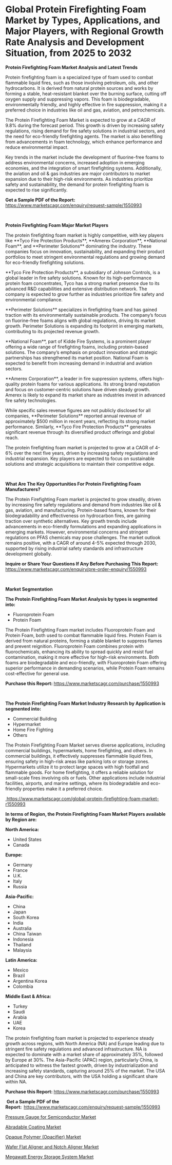 <p><h1>Global Protein Firefighting Foam Market by Types, Applications, and Major Players, with Regional Growth Rate Analysis and Development Situation, from 2025 to 2032</h1></p><p><strong>Protein Firefighting Foam Market Analysis and Latest Trends</strong></p>
<p><p>Protein firefighting foam is a specialized type of foam used to combat flammable liquid fires, such as those involving petroleum, oils, and other hydrocarbons. It is derived from natural protein sources and works by forming a stable, heat-resistant blanket over the burning surface, cutting off oxygen supply and suppressing vapors. This foam is biodegradable, environmentally friendly, and highly effective in fire suppression, making it a preferred choice in industries like oil and gas, aviation, and petrochemicals.</p><p>The Protein Firefighting Foam Market is expected to grow at a CAGR of 9.8% during the forecast period. This growth is driven by increasing safety regulations, rising demand for fire safety solutions in industrial sectors, and the need for eco-friendly firefighting agents. The market is also benefiting from advancements in foam technology, which enhance performance and reduce environmental impact.</p><p>Key trends in the market include the development of fluorine-free foams to address environmental concerns, increased adoption in emerging economies, and the integration of smart firefighting systems. Additionally, the aviation and oil & gas industries are major contributors to market expansion due to their high-risk environments. As industries prioritize safety and sustainability, the demand for protein firefighting foam is expected to rise significantly.</p></p>
<p><strong>Get a Sample PDF of the Report:&nbsp;</strong> <a href="https://www.marketscagr.com/enquiry/request-sample/1550993?utm_campaign=2246&utm_medium=2&utm_source=Github&utm_content=ia&utm_term=25012025&utm_id=protein-firefighting-foam">https://www.marketscagr.com/enquiry/request-sample/1550993</a></p>
<p>&nbsp;</p>
<p><strong>Protein Firefighting Foam Major Market Players</strong></p>
<p><p>The protein firefighting foam market is highly competitive, with key players like **Tyco Fire Protection Products**, **Amerex Corporation**, **National Foam**, and **Perimeter Solutions** dominating the industry. These companies focus on innovation, sustainability, and expanding their product portfolios to meet stringent environmental regulations and growing demand for eco-friendly firefighting solutions.</p><p>**Tyco Fire Protection Products**, a subsidiary of Johnson Controls, is a global leader in fire safety solutions. Known for its high-performance protein foam concentrates, Tyco has a strong market presence due to its advanced R&D capabilities and extensive distribution network. The company is expected to grow further as industries prioritize fire safety and environmental compliance.</p><p>**Perimeter Solutions** specializes in firefighting foam and has gained traction with its environmentally sustainable products. The company’s focus on fluorine-free foams aligns with global regulations, driving its market growth. Perimeter Solutions is expanding its footprint in emerging markets, contributing to its projected revenue growth.</p><p>**National Foam**, part of Kidde Fire Systems, is a prominent player offering a wide range of firefighting foams, including protein-based solutions. The company’s emphasis on product innovation and strategic partnerships has strengthened its market position. National Foam is expected to benefit from increasing demand in industrial and aviation sectors.</p><p>**Amerex Corporation**, a leader in fire suppression systems, offers high-quality protein foams for various applications. Its strong brand reputation and focus on customer-centric solutions have driven steady growth. Amerex is likely to expand its market share as industries invest in advanced fire safety technologies.</p><p>While specific sales revenue figures are not publicly disclosed for all companies, **Perimeter Solutions** reported annual revenue of approximately $500 million in recent years, reflecting its strong market performance. Similarly, **Tyco Fire Protection Products** generates significant revenue through its diversified product offerings and global reach.</p><p>The protein firefighting foam market is projected to grow at a CAGR of 4-6% over the next five years, driven by increasing safety regulations and industrial expansion. Key players are expected to focus on sustainable solutions and strategic acquisitions to maintain their competitive edge.</p></p>
<p>&nbsp;</p>
<p><strong>What Are The Key Opportunities For Protein Firefighting Foam Manufacturers?</strong></p>
<p><p>The Protein Firefighting Foam market is projected to grow steadily, driven by increasing fire safety regulations and demand from industries like oil & gas, aviation, and manufacturing. Protein-based foams, known for their biodegradability and effectiveness on hydrocarbon fires, are gaining traction over synthetic alternatives. Key growth trends include advancements in eco-friendly formulations and expanding applications in emerging markets. However, environmental concerns and stringent regulations on PFAS chemicals may pose challenges. The market outlook remains positive, with a CAGR of around 4-5% expected through 2030, supported by rising industrial safety standards and infrastructure development globally.</p></p>
<p><strong>Inquire or Share Your Questions If Any Before Purchasing This Report:</strong> <a href="https://www.marketscagr.com/enquiry/pre-order-enquiry/1550993?utm_campaign=2246&utm_medium=2&utm_source=Github&utm_content=ia&utm_term=25012025&utm_id=protein-firefighting-foam">https://www.marketscagr.com/enquiry/pre-order-enquiry/1550993</a></p>
<p>&nbsp;</p>
<p><strong>Market Segmentation</strong></p>
<p><strong>The Protein Firefighting Foam Market Analysis by types is segmented into:</strong></p>
<p><ul><li>Fluoroprotein Foam</li><li>Protein Foam</li></ul></p>
<p><p>The Protein Firefighting Foam market includes Fluoroprotein Foam and Protein Foam, both used to combat flammable liquid fires. Protein Foam is derived from natural proteins, forming a stable blanket to suppress flames and prevent reignition. Fluoroprotein Foam combines protein with fluorochemicals, enhancing its ability to spread quickly and resist fuel contamination, making it more effective for high-risk environments. Both foams are biodegradable and eco-friendly, with Fluoroprotein Foam offering superior performance in demanding scenarios, while Protein Foam remains cost-effective for general use.</p></p>
<p><strong>Purchase this Report:&nbsp;</strong><a href="https://www.marketscagr.com/purchase/1550993?utm_campaign=2246&utm_medium=2&utm_source=Github&utm_content=ia&utm_term=25012025&utm_id=protein-firefighting-foam">https://www.marketscagr.com/purchase/1550993</a></p>
<p>&nbsp;</p>
<p><strong>The Protein Firefighting Foam Market Industry Research by Application is segmented into:</strong></p>
<p><ul><li>Commercial Building</li><li>Hypermarket</li><li>Home Fire Fighting</li><li>Others</li></ul></p>
<p><p>The Protein Firefighting Foam Market serves diverse applications, including commercial buildings, hypermarkets, home firefighting, and others. In commercial buildings, it effectively suppresses flammable liquid fires, ensuring safety in high-risk areas like parking lots or storage zones. Hypermarkets utilize it to protect large spaces with high footfall and flammable goods. For home firefighting, it offers a reliable solution for small-scale fires involving oils or fuels. Other applications include industrial facilities, airports, and marine settings, where its biodegradable and eco-friendly properties make it a preferred choice.</p></p>
<p><a href="https://www.marketscagr.com/global-protein-firefighting-foam-market-r1550993?utm_campaign=2246&utm_medium=2&utm_source=Github&utm_content=ia&utm_term=25012025&utm_id=protein-firefighting-foam">&nbsp;https://www.marketscagr.com/global-protein-firefighting-foam-market-r1550993</a></p>
<p><strong>In terms of Region, the Protein Firefighting Foam Market Players available by Region are:</strong></p>
<p>
    <p> <strong> North America: </strong>
        <ul>
            <li>United States</li>
            <li>Canada</li>
        </ul>
        </p> 
    <p> <strong> Europe: </strong>
        <ul>
            <li>Germany</li>
            <li>France</li>
            <li>U.K.</li>
            <li>Italy</li>
            <li>Russia</li>
        </ul>
        </p> 
    <p> <strong> Asia-Pacific: </strong>
        <ul>
            <li>China</li>
            <li>Japan</li>
            <li>South Korea</li>
            <li>India</li>
            <li>Australia</li>
            <li>China Taiwan</li>
            <li>Indonesia</li>
            <li>Thailand</li>
            <li>Malaysia</li>
        </ul>
        </p> 
    <p> <strong> Latin America: </strong>
        <ul>
            <li>Mexico</li>
            <li>Brazil</li>
            <li>Argentina Korea</li>
            <li>Colombia</li>
        </ul>
        </p> 
    <p> <strong> Middle East & Africa: </strong>
        <ul>
            <li>Turkey</li>
            <li>Saudi</li>
            <li>Arabia</li>
            <li>UAE</li>
            <li>Korea</li>
        </ul>
    </p>
    </p>
<p><p>The protein firefighting foam market is projected to experience steady growth across regions, with North America (NA) and Europe leading due to stringent fire safety regulations and advanced infrastructure. NA is expected to dominate with a market share of approximately 35%, followed by Europe at 30%. The Asia-Pacific (APAC) region, particularly China, is anticipated to witness the fastest growth, driven by industrialization and increasing safety standards, capturing around 25% of the market. The USA and China are key contributors, with the USA holding a significant share within NA.</p></p>
<p><strong>Purchase this Report: </strong><a href="https://www.marketscagr.com/purchase/1550993?utm_campaign=2246&utm_medium=2&utm_source=Github&utm_content=ia&utm_term=25012025&utm_id=protein-firefighting-foam">https://www.marketscagr.com/purchase/1550993</a></p>
<p>&nbsp;<strong>Get a Sample PDF of the Report:&nbsp;&nbsp;</strong><a href="https://www.marketscagr.com/enquiry/request-sample/1550993?utm_campaign=2246&utm_medium=2&utm_source=Github&utm_content=ia&utm_term=25012025&utm_id=protein-firefighting-foam">https://www.marketscagr.com/enquiry/request-sample/1550993</a></p>
<p><strong></strong></p>
<p><p><a href="https://www.linkedin.com/pulse/future-revenue-growth-pressure-gauge-semiconductor-market-erjce?utm_campaign=2246&utm_medium=2&utm_source=Github&utm_content=ia&utm_term=25012025&utm_id=protein-firefighting-foam">Pressure Gauge for Semiconductor Market</a></p><p><a href="https://github.com/MonroeBullock54/Market-Research-Report-List-1/blob/main/abradable-coating-market.md?utm_campaign=2246&utm_medium=2&utm_source=Github&utm_content=ia&utm_term=25012025&utm_id=protein-firefighting-foam">Abradable Coating Market</a></p><p><a href="https://www.linkedin.com/pulse/detailed-opaque-polymer-opacifier-market-report-analysis-from-vct9f?utm_campaign=2246&utm_medium=2&utm_source=Github&utm_content=ia&utm_term=25012025&utm_id=protein-firefighting-foam">Opaque Polymer (Opacifier) Market</a></p><p><a href="https://www.linkedin.com/pulse/investing-wafer-flat-aligner-notch-market-trends-leading-9h1gc?utm_campaign=2246&utm_medium=2&utm_source=Github&utm_content=ia&utm_term=25012025&utm_id=protein-firefighting-foam">Wafer Flat Aligner and Notch Aligner Market</a></p><p><a href="https://www.linkedin.com/pulse/megawatt-energy-storage-system-market-taking-off-growth-wcpof?utm_campaign=2246&utm_medium=2&utm_source=Github&utm_content=ia&utm_term=25012025&utm_id=protein-firefighting-foam">Megawatt Energy Storage System Market</a></p></p>